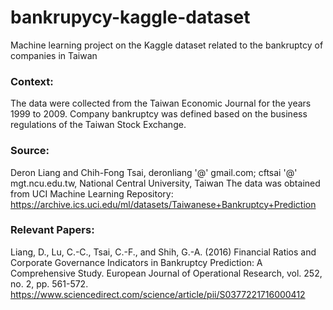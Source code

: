 # bankrupycy-kaggle-dataset
Machine learning project on the Kaggle dataset related to the bankruptcy of companies in Taiwan

### Context:

The data were collected from the Taiwan Economic Journal for the years 1999 to 2009. Company bankruptcy was defined based on the business regulations of the Taiwan Stock Exchange.


### Source:

Deron Liang and Chih-Fong Tsai, deronliang '@' gmail.com; cftsai '@' mgt.ncu.edu.tw, National Central University, Taiwan
The data was obtained from UCI Machine Learning Repository: https://archive.ics.uci.edu/ml/datasets/Taiwanese+Bankruptcy+Prediction

### Relevant Papers:

Liang, D., Lu, C.-C., Tsai, C.-F., and Shih, G.-A. (2016) Financial Ratios and Corporate Governance Indicators in Bankruptcy Prediction: A Comprehensive Study. European Journal of Operational Research, vol. 252, no. 2, pp. 561-572.
https://www.sciencedirect.com/science/article/pii/S0377221716000412
